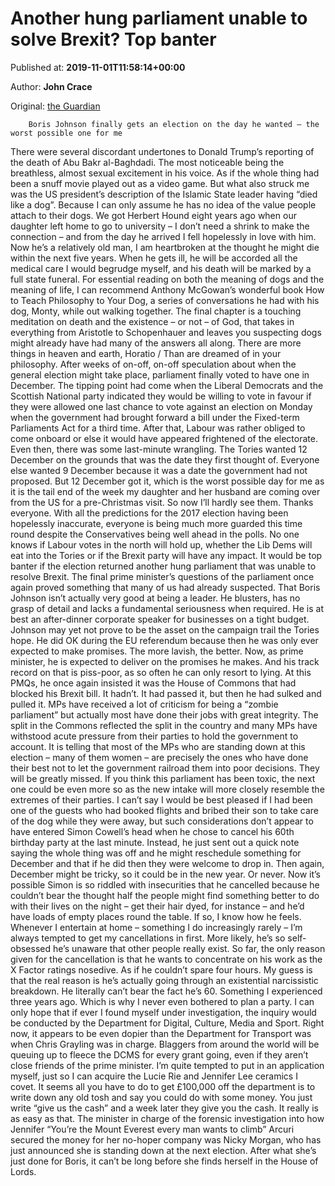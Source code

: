 
# Another hung parliament unable to solve Brexit? Top banter

Published at: **2019-11-01T11:58:14+00:00**

Author: **John Crace**

Original: [the Guardian](https://www.theguardian.com/politics/2019/nov/01/another-hung-parliament-unable-to-solve-brexit-top-banter-john-crace-digested-week)


        Boris Johnson finally gets an election on the day he wanted – the worst possible one for me
      
There were several discordant undertones to Donald Trump’s reporting of the death of Abu Bakr al-Baghdadi. The most noticeable being the breathless, almost sexual excitement in his voice. As if the whole thing had been a snuff movie played out as a video game. But what also struck me was the US president’s description of the Islamic State leader having “died like a dog”. Because I can only assume he has no idea of the value people attach to their dogs. We got Herbert Hound eight years ago when our daughter left home to go to university – I don’t need a shrink to make the connection – and from the day he arrived I fell hopelessly in love with him. Now he’s a relatively old man, I am heartbroken at the thought he might die within the next five years. When he gets ill, he will be accorded all the medical care I would begrudge myself, and his death will be marked by a full state funeral. For essential reading on both the meaning of dogs and the meaning of life, I can recommend Anthony McGowan’s wonderful book How to Teach Philosophy to Your Dog, a series of conversations he had with his dog, Monty, while out walking together. The final chapter is a touching meditation on death and the existence – or not – of God, that takes in everything from Aristotle to Schopenhauer and leaves you suspecting dogs might already have had many of the answers all along. There are more things in heaven and earth, Horatio / Than are dreamed of in your philosophy.
After weeks of on-off, on-off speculation about when the general election might take place, parliament finally voted to have one in December. The tipping point had come when the Liberal Democrats and the Scottish National party indicated they would be willing to vote in favour if they were allowed one last chance to vote against an election on Monday when the government had brought forward a bill under the Fixed-term Parliaments Act for a third time. After that, Labour was rather obliged to come onboard or else it would have appeared frightened of the electorate. Even then, there was some last-minute wrangling. The Tories wanted 12 December on the grounds that was the date they first thought of. Everyone else wanted 9 December because it was a date the government had not proposed. But 12 December got it, which is the worst possible day for me as it is the tail end of the week my daughter and her husband are coming over from the US for a pre-Christmas visit. So now I’ll hardly see them. Thanks everyone. With all the predictions for the 2017 election having been hopelessly inaccurate, everyone is being much more guarded this time round despite the Conservatives being well ahead in the polls. No one knows if Labour votes in the north will hold up, whether the Lib Dems will eat into the Tories or if the Brexit party will have any impact. It would be top banter if the election returned another hung parliament that was unable to resolve Brexit.
The final prime minister’s questions of the parliament once again proved something that many of us had already suspected. That Boris Johnson isn’t actually very good at being a leader. He blusters, has no grasp of detail and lacks a fundamental seriousness when required. He is at best an after-dinner corporate speaker for businesses on a tight budget. Johnson may yet not prove to be the asset on the campaign trail the Tories hope. He did OK during the EU referendum because then he was only ever expected to make promises. The more lavish, the better. Now, as prime minister, he is expected to deliver on the promises he makes. And his track record on that is piss-poor, as so often he can only resort to lying. At this PMQs, he once again insisted it was the House of Commons that had blocked his Brexit bill. It hadn’t. It had passed it, but then he had sulked and pulled it. MPs have received a lot of criticism for being a “zombie parliament” but actually most have done their jobs with great integrity. The split in the Commons reflected the split in the country and many MPs have withstood acute pressure from their parties to hold the government to account. It is telling that most of the MPs who are standing down at this election – many of them women – are precisely the ones who have done their best not to let the government railroad them into poor decisions. They will be greatly missed. If you think this parliament has been toxic, the next one could be even more so as the new intake will more closely resemble the extremes of their parties.
I can’t say I would be best pleased if I had been one of the guests who had booked flights and bribed their son to take care of the dog while they were away, but such considerations don’t appear to have entered Simon Cowell’s head when he chose to cancel his 60th birthday party at the last minute. Instead, he just sent out a quick note saying the whole thing was off and he might reschedule something for December and that if he did then they were welcome to drop in. Then again, December might be tricky, so it could be in the new year. Or never. Now it’s possible Simon is so riddled with insecurities that he cancelled because he couldn’t bear the thought half the people might find something better to do with their lives on the night – get their hair dyed, for instance – and he’d have loads of empty places round the table. If so, I know how he feels. Whenever I entertain at home – something I do increasingly rarely – I’m always tempted to get my cancellations in first. More likely, he’s so self-obsessed he’s unaware that other people really exist. So far, the only reason given for the cancellation is that he wants to concentrate on his work as the X Factor ratings nosedive. As if he couldn’t spare four hours. My guess is that the real reason is he’s actually going through an existential narcissistic breakdown. He literally can’t bear the fact he’s 60. Something I experienced three years ago. Which is why I never even bothered to plan a party.
I can only hope that if ever I found myself under investigation, the inquiry would be conducted by the Department for Digital, Culture, Media and Sport. Right now, it appears to be even dopier than the Department for Transport was when Chris Grayling was in charge. Blaggers from around the world will be queuing up to fleece the DCMS for every grant going, even if they aren’t close friends of the prime minister. I’m quite tempted to put in an application myself, just so I can acquire the Lucie Rie and Jennifer Lee ceramics I covet. It seems all you have to do to get £100,000 off the department is to write down any old tosh and say you could do with some money. You just write “give us the cash” and a week later they give you the cash. It really is as easy as that. The minister in charge of the forensic investigation into how Jennifer “You’re the Mount Everest every man wants to climb” Arcuri secured the money for her no-hoper company was Nicky Morgan, who has just announced she is standing down at the next election. After what she’s just done for Boris, it can’t be long before she finds herself in the House of Lords.
